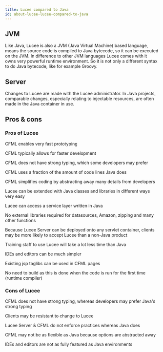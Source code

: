 ```yaml
---
title: Lucee compared to Java
id: about-lucee-lucee-compared-to-java
---
```


## JVM

Like Java, Lucee is also a JVM (Java Virtual Machine) based language, means the source code is compiled to Java bytecode, so it can be executed on the JVM. In difference to other JVM languages Lucee comes with it owns very powerful runtime environment. So it is not only a different syntax to do Java bytecode, like for example Groovy.  

## Server

Changes to Lucee are made with the Lucee administrator.  In Java projects, comparable changes, especially relating to injectable resources, are often made in the Java container in use.

## Pros & cons

### Pros of Lucee

CFML enables very fast prototyping

CFML typically allows for faster development

CFML does not have strong typing, which some developers may prefer

CFML uses a fraction of the amount of code lines Java does

CFML simplifies coding by abstracting away many details from developers

Lucee can be extended with Java classes and libraries in different ways very easy

Lucee can access a service layer written in Java

No external libraries required for datasources, Amazon, zipping and many other functions

Because Lucee Server can be deployed onto any servlet container, clients may be more likely to accept Lucee than a non-Java product

Training staff to use Lucee will take a lot less time than Java

IDEs and editors can be much simpler

Existing jsp taglibs can be used in CFML pages

No need to build as this is done when the code is run for the first time (runtime compiler)

### Cons of Lucee

CFML does not have strong typing, whereas developers may prefer Java's strong typing

Clients may be resistant to change to Lucee

Lucee Server & CFML do not enforce practices whereas Java does

CFML may not be as flexible as Java because options are abstracted away

IDEs and editors are not as fully featured as Java environments
